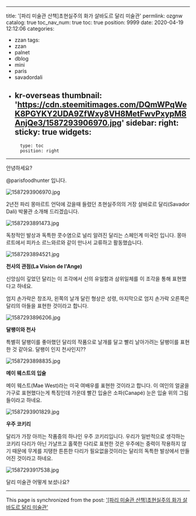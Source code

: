 
---
title: '[파리 미술관 산책]초현실주의 화가 살바도르 달리 미술관'
permlink: ozgnw
catalog: true
toc_nav_num: true
toc: true
position: 9999
date: 2020-04-19 12:12:06
categories:
- zzan
tags:
- zzan
- palnet
- dblog
- mini
- paris
- savadordali
- kr-overseas
thumbnail: 'https://cdn.steemitimages.com/DQmWPqWeK8PGYKY2UDA9ZfWxy8VH8MetFwvPxypM8AnjQe3/1587293906970.jpg'
sidebar:
    right:
        sticky: true
widgets:
    -
        type: toc
        position: right
---


안녕하세요?

@parisfoodhunter 입니다. 


![1587293906970.jpg](https://cdn.steemitimages.com/DQmWPqWeK8PGYKY2UDA9ZfWxy8VH8MetFwvPxypM8AnjQe3/1587293906970.jpg)

 2년전 파리 몽마르트 언덕에 갔을때 들렸던
초현실주의의 거장 살바로르 달리(Savador Dali) 박물관 소개해 드리겠습니다. 


![1587293891473.jpg](https://cdn.steemitimages.com/DQmSogPRShEsUdMVNPgNGUNZY9gmbYndPSrnzMQwPiXz2HV/1587293891473.jpg)

독창적인 발상과 독특한 콧수염으로  널리 알려진 달리는 스페인계 미국인 입니다. 몽마르트에서 피카소 르느와르와 같이 만나서 교류하고 활동했습니다.

 
![1587293894521.jpg](https://cdn.steemitimages.com/DQmeMXAafgnj5d6gRGKgznn3jQRkpXjmK7Ykpi3Ev4wkmoP/1587293894521.jpg)

**천사의 관점(La Vision de l'Ange)**

신앙심이 깊었던 달리는 이 조각에서 신의 유일함과 삼위일체를 이 조각을 통해 표현했다고 하네요.

엄지 손가락은 창조자, 왼쪽의 날개 달린 형상은 
성령, 마지막으로 엄지 손가락 오른쪽은 달리의 아들을 표현한 것이라고 합니다. 


![1587293896206.jpg](https://cdn.steemitimages.com/DQmZnUq7d3PeYrYk1fGKAd8ZJhrwRQxuiG262Bov3kgYphp/1587293896206.jpg)

**달팽이와 천사**

특별히 달팽이를 좋아했던 달리의 작품으로 
날개를 달고 빨리 날아가려는 달팽이를 표현한 것 같아요. 달팽이 인지 천사인지??


![1587293898835.jpg](https://cdn.steemitimages.com/DQmS17EfBEc4rxBXCLdppj9UQzZVD8MsHMznspnsfkpb3Sv/1587293898835.jpg)

**메이 웨스트의 입술**

메이 웨스트(Mae West)라는 미국 여배우를 표현한 것이라고 합니다.  이 여인의 얼굴을 가구로 표현했다는게 특징인데 가운데 빨간 입술은 소파(Canapé)
눈은 입술 위의 그림들이라고 하네요.


![1587293901829.jpg](https://cdn.steemitimages.com/DQmexpaPM7aUgpncacUo5NXQ3GjpYS9UpgyqhCb7sQSSV7s/1587293901829.jpg)

**우주 코키리**

달리가 가장 아끼는 작품중의 하나인 우주 코키리입니다.  우리가 일반적으로 생각하는 코키리 다리가 아닌 가냘프고 홀쭉한 다리로 표현한 것은 우주에는 중력이 작용하지 않기 때문에 무게를 지탱한 튼튼한 다리가 필요없을것이라는 달리의 독특한 발상에서 만들어진 것이라고 하네요.


![1587293917538.jpg](https://cdn.steemitimages.com/DQmTzQubpNatsExqd58gxM7JJ7QsuPkzoGtkYcsrNvasFmG/1587293917538.jpg)

달리 미술관 어떻게 보셨나요?

- - -

This page is synchronized from the post: ['[파리 미술관 산책]초현실주의 화가 살바도르 달리 미술관'](https://steemit.com/@parisfoodhunter/ozgnw)
